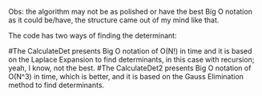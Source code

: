 Obs: the algorithm may not be as polished or have the best Big O notation as it could be/have, the structure came out of my mind like that.

The code has two ways of finding the determinant:

#The CalculateDet presents Big O notation of O(N!) in time and it is based on the Laplace Expansion to find determinants, in this case with recursion; yeah, I know, not the best.
#The CalculateDet2 presents Big O notation of O(N^3) in time, which is better, and it is based on the Gauss Elimination method to find determinants.


